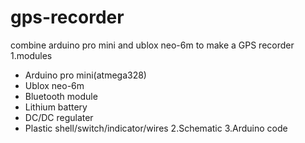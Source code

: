 # gps-recorder
combine arduino pro mini and ublox neo-6m to make a GPS recorder
1.modules
 * Arduino pro mini(atmega328)
 * Ublox neo-6m
 * Bluetooth module
 * Lithium battery
 * DC/DC regulater
 * Plastic shell/switch/indicator/wires
2.Schematic
3.Arduino code
